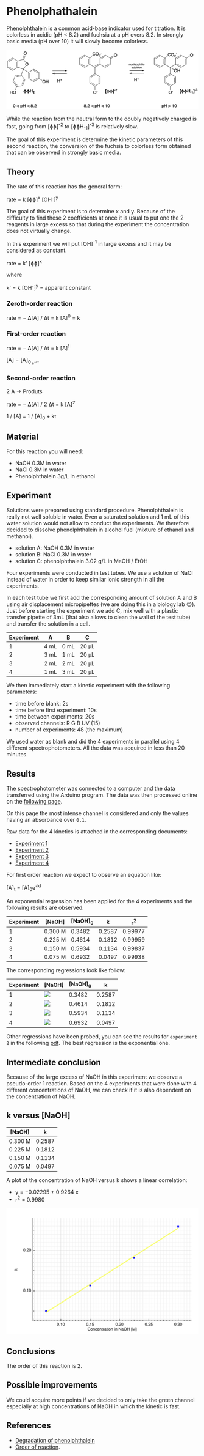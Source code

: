 # Phenolphathalein

[Phenolphthalein](https://en.wikipedia.org/wiki/Phenolphthalein) is a common acid-base indicator used for titration. It is colorless in acidic (pH < 8.2) and fuchsia at a pH overs 8.2. In strongly basic media (pH over 10) it will slowly become colorless.

<img src="reaction.png">

While the reaction from the neutral form to the doubly negatively charged is fast, going from [ɸɸ]<sup>-2</sup> to [ɸɸH<sub>-1</sub>]<sup>-3</sup> is relatively slow.

The goal of this experiment is determine the kinetic parameters of this second reaction, the conversion of the fuchsia to colorless form obtained that can be observed in strongly basic media.

## Theory

The rate of this reaction has the general form:

rate = k [ɸɸ]<sup>x</sup> [OH<sup>-</sup>]<sup>y</sup>

The goal of this experiment is to determine x and y. Because of the difficulty to find these 2 coefficients at once it is usual to put one the 2 reagents in large excess so that during the experiment the concentration does not virtually change.

In this experiment we will put [OH]<sup>-1</sup> in large excess and it may be considered as constant.

rate = k' [ɸɸ]<sup>x</sup>

where

k' = k [OH<sup>-</sup>]<sup>y</sup> = apparent constant

### Zeroth-order reaction

rate = − Δ[A] / Δt = k [A]<sup>0</sup> = k

### First-order reaction

rate = − Δ[A] / Δt = k [A]<sup>1</sup>

[A] = [A]<sub>0<sub> e<sup>−kt</sup>

### Second-order reaction

2 A → Produts

rate = − Δ[A] / 2 Δt = k [A]<sup>2</sup>

1 / [A] = 1 / [A]<sub>0</sub> + kt

## Material

For this reaction you will need:

- NaOH 0.3M in water
- NaCl 0.3M in water
- Phenolphthalein 3g/L in ethanol

## Experiment

Solutions were prepared using standard procedure. Phenolphthalein is really not well soluble in water. Even a saturated solution and 1 mL of this water solution would not allow to conduct the experiments. We therefore decided to dissolve phenolphthalein in alcohol fuel (mixture of ethanol and methanol).

- solution A: NaOH 0.3M in water
- solution B: NaCl 0.3M in water
- solution C: phenolphthalein 3.02 g/L in MeOH / EtOH

Four experiments were conducted in test tubes. We use a solution of NaCl instead of water in order to keep similar ionic strength in all the experiments.

In each test tube we first add the corresponding amount of solution A and B using air displacement micropipettes (we are doing this in a biology lab 😉). Just before starting the experiment we add C, mix well with a plastic transfer pipette of 3mL (that also allows to clean the wall of the test tube) and transfer the solution in a cell.

| Experiment | A    | B    | C     |
| ---------- | ---- | ---- | ----- |
| 1          | 4 mL | 0 mL | 20 µL |
| 2          | 3 mL | 1 mL | 20 µL |
| 3          | 2 mL | 2 mL | 20 µL |
| 4          | 1 mL | 3 mL | 20 µL |

We then immediately start a kinetic experiment with the following parameters:

- time before blank: 2s
- time before first experiment: 10s
- time between experiments: 20s
- observed channels: R G B UV (15)
- number of experiments: 48 (the maximum)

We used water as blank and did the 4 experiments in parallel using 4 different spectrophotometers. All the data was acquired in less than 20 minutes.

## Results

The spectrophotometer was connected to a computer and the data transferred using the Arduino program. The data was then processed online on the [following page](https://www.cheminfo.org/?viewURL=https%3A%2F%2Fcouch.cheminfo.org%2Fcheminfo-public%2F7b6eb01da45510275179c4b587bb63f0%2Fview.json&loadversion=true&fillsearch=Analyse+spectro+log).

On this page the most intense channel is considered and only the values having an absorbance over `0.1`.

Raw data for the 4 kinetics is attached in the corresponding documents:

- [Experiment 1](exp1.txt)
- [Experiment 2](exp2.txt)
- [Experiment 3](exp3.txt)
- [Experiment 4](exp4.txt)

For first order reaction we expect to observe an equation like:

[A]<sub>t</sub> = [A]<sub>0</sub>e<sup>-kt</sup>

An exponential regression has been applied for the 4 experiments and the following results are observed:

| Experiment | [NaOH]  | [NaOH]<sub>0</sub> | k      | r<sup>2</sup> |
| ---------- | ------- | ------------------ | ------ | ------------- |
| 1          | 0.300 M | 0.3482             | 0.2587 | 0.99977       |
| 2          | 0.225 M | 0.4614             | 0.1812 | 0.99959       |
| 3          | 0.150 M | 0.5934             | 0.1134 | 0.99837       |
| 4          | 0.075 M | 0.6932             | 0.0497 | 0.99938       |

The corresponding regressions look like follow:

| Experiment | [NaOH]                 | [NaOH]<sub>0</sub> | k      |
| ---------- | ---------------------- | ------------------ | ------ |
| 1          | <img src="chart1.svg"> | 0.3482             | 0.2587 |
| 2          | <img src="chart2.svg"> | 0.4614             | 0.1812 |
| 3          | <img src="chart3.svg"> | 0.5934             | 0.1134 |
| 4          | <img src="chart4.svg"> | 0.6932             | 0.0497 |

Other regressions have been probed, you can see the results for `experiment 2` in the following [pdf](regressions.pdf). The best regression is the exponential one.

## Intermediate conclusion

Because of the large excess of NaOH in this experiment we observe a pseudo-order 1 reaction. Based on the 4 experiments that were done with 4 different concentrations of NaOH, we can check if it is also dependent on the concentration of NaOH.

## k versus [NaOH]

| [NaOH]  | k      |
| ------- | ------ |
| 0.300 M | 0.2587 |
| 0.225 M | 0.1812 |
| 0.150 M | 0.1134 |
| 0.075 M | 0.0497 |

A plot of the concentration of NaOH versus k shows a linear correlation:

- y = −0.02295 + 0.9264 x
- r<sup>2</sup> = 0.9980

<img src="NaOHregression.svg">

## Conclusions

The order of this reaction is 2.

## Possible improvements

We could acquire more points if we decided to only take the green channel especially at high concentrations of NaOH in which the kinetic is fast.

## References

- [Degradation of phenolphthalein](http://www.ccri.edu/chemistry/courses/chem_1100/wirkkala/labs/Phenolphthalein_NaOH_Kinetics.pdf)
- [Order of reaction](<https://chem.libretexts.org/Bookshelves/Physical_and_Theoretical_Chemistry_Textbook_Maps/Supplemental_Modules_(Physical_and_Theoretical_Chemistry)/Kinetics/Experimental_Methods/Methods_of_Determining_Reaction_Order>).
